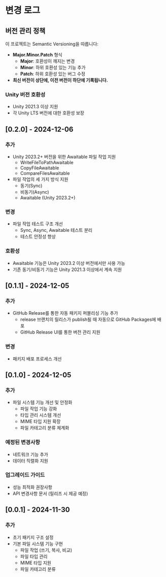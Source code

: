 # 변경 로그

## 버전 관리 정책

이 프로젝트는 Semantic Versioning을 따릅니다:

- **Major.Minor.Patch** 형식
  - **Major**: 호환성이 깨지는 변경
  - **Minor**: 하위 호환성 있는 기능 추가
  - **Patch**: 하위 호환성 있는 버그 수정
- **최신 버전이 상단에, 이전 버전이 하단에 기록됩니다.**

### Unity 버전 호환성

- Unity 2021.3 이상 지원
- 각 Unity LTS 버전에 대한 호환성 보장

## [0.2.0] - 2024-12-06

### 추가

- Unity 2023.2+ 버전을 위한 Awaitable 파일 작업 지원
  - WriteFileToPathAwaitable
  - CopyFileAwaitable
  - CompareFilesAwaitable
- 파일 작업의 세 가지 방식 지원
  - 동기(Sync)
  - 비동기(Async)
  - Awaitable (Unity 2023.2+)

### 변경

- 파일 작업 테스트 구조 개선
  - Sync, Async, Awaitable 테스트 분리
  - 테스트 안정성 향상

### 호환성

- Awaitable 기능은 Unity 2023.2 이상 버전에서만 사용 가능
- 기존 동기/비동기 기능은 Unity 2021.3 이상에서 계속 지원

## [0.1.1] - 2024-12-05

### 추가

- GitHub Release를 통한 자동 패키지 퍼블리싱 기능 추가
  - release 브랜치의 릴리스가 publish될 때 자동으로 GitHub Packages에 배포
  - GitHub Release UI를 통한 버전 관리 지원

### 변경

- 패키지 배포 프로세스 개선

## [0.1.0] - 2024-12-05

### 추가

- 파일 시스템 기능 개선 및 안정화
  - 파일 작업 기능 강화
  - 타입 관리 시스템 개선
  - MIME 타입 지원 확장
  - 파일 카테고리 분류 체계화

### 예정된 변경사항

- 네트워크 기능 추가
- 데이터 직렬화 지원

### 업그레이드 가이드

- 성능 최적화 권장사항
- API 변경사항 문서 (릴리즈 시 제공 예정)

## [0.0.1] - 2024-11-30

### 추가

- 초기 패키지 구조 설정
- 기본 파일 시스템 기능 구현
  - 파일 작업 (쓰기, 복사, 비교)
  - 파일 타입 관리
  - MIME 타입 지원
  - 파일 카테고리 분류
